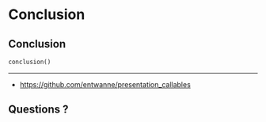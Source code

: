 # Conclusion

## Conclusion

```python
conclusion()
````

---

* <https://github.com/entwanne/presentation_callables>

## Questions ?
